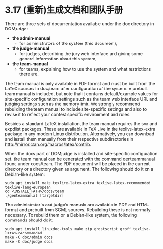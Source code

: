 # 3.17 \(重新\)生成文档和团队手册

There are three sets of documentation available under the doc directory in DOMjudge:

- **the admin-manual**
  - for administrators of the system (this document),
- **the judge-manual**
  - for judges, describing the jury web interface and giving some general information about this system,
- **the team-manual**
  - for teams, explaining how to use the system and what restrictions there are.

The team manual is only available in PDF format and must be built from the LaTeX sources in doc/team after configuration of the system. A prebuilt team manual is included, but note that it contains default/example values for site-specific configuration settings such as the team web interface URL and judging settings such as the memory limit. We strongly recommend rebuilding the team manual to include site-specific settings and also to revise it to reflect your contest specific environment and rules.

Besides a standard LaTeX installation, the team manual requires the svn and expdlist packages. These are available in TeX Live in the texlive-latex-extra package in any modern Linux distribution. Alternatively, you can download and install them manually from their respective subdirectories in <http://mirror.ctan.org/macros/latex/contrib>.

When the docs part of DOMjudge is installed and site-specific configuration set, the team manual can be generated with the command genteammanual found under docs/team. The PDF document will be placed in the current directory or a directory given as argument. The following should do it on a Debian-like system:


```shell
sudo apt install make texlive-latex-extra texlive-latex-recommended texlive-lang-european
cd <INSTALL_PATH>/docs/team
./genteammanual [targetdir]
```

The administrator's and judge's manuals are available in PDF and HTML format and prebuilt from SGML sources. Rebuilding these is not normally necessary. To rebuild them on a Debian-like system, the following commands should do it:

```shell
sudo apt install linuxdoc-tools make zip ghostscript groff texlive-latex-recommended
make -C doc/admin docs
make -C doc/judge docs
```

